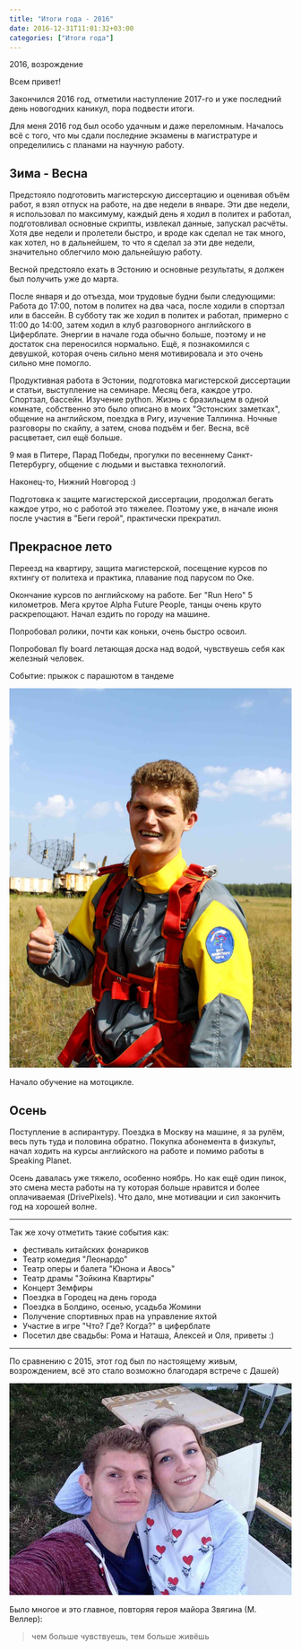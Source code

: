 ```yaml
---
title: "Итоги года - 2016"
date: 2016-12-31T11:01:32+03:00
categories: ["Итоги года"]
---
```


2016, возрождение

<!--more-->

Всем привет!

Закончился 2016 год, отметили наступление 2017-го и 
уже последний день новогодних каникул, пора подвести итоги.

Для меня 2016 год был особо удачным и даже переломным. 
Началось всё с того, что мы сдали последние экзамены в магистратуре 
и определились с планами на научную работу.

## Зима - Весна

Предстояло подготовить магистерскую диссертацию и оценивая объём работ, 
я взял отпуск на работе, на две недели в январе. 
Эти две недели, я использовал по максимуму, каждый день я ходил в политех и работал, 
подготовливал основные скрипты, извлекал данные, запускал расчёты. 
Хотя две недели и пролетели быстро, и вроде как сделал не так много, как хотел, но в дальнейшем, 
то что я сделал за эти две недели, значительно облегчило мою дальнейшую работу.

Весной предстояло ехать в Эстонию и основные результаты, я должен был получить уже до марта.

После января и до отъезда, мои трудовые будни были следующими:
Работа до 17:00, потом в политех на два часа, после ходили в спортзал или в бассейн.
В субботу так же ходил в политех и работал, примерно с 11:00 до 14:00, 
затем ходил в клуб разговорного английского в Циферблате. 
Энергии в начале года обычно больше, поэтому и не достаток сна переносился нормально. 
Ещё, я познакомился с девушкой, которая очень сильно меня мотивировала и это очень сильно мне помогло.

Продуктивная работа в Эстонии, подготовка магистерской диссертации и статьи, выступление на семинаре. 
Месяц бега, каждое утро. Спортзал, бассейн. Изучение python. 
Жизнь с бразильцем в одной комнате, собственно это было описано в моих "Эстонских заметках", 
общение на английском, поездка в Ригу, изучение Таллинна.
Ночные разговоры по скайпу, а затем, снова подъём и бег. Весна, всё расцветает, сил ещё больше.

9 мая в Питере, Парад Победы, прогулки по весеннему Санкт-Петербургу, 
общение с людьми и выставка технологий.

Наконец-то, Нижний Новгород :)

Подготовка к защите магистерской диссертации, продолжал бегать каждое утро, но с работой это тяжелее. 
Поэтому уже, в начале июня после участия в "Беги герой", практически прекратил.

## Прекрасное лето

Переезд на квартиру, защита магистерской, посещение курсов по яхтингу от политеха и практика, 
плавание под парусом по Оке.

Окончание курсов по английскому на работе. Бег "Run Hero" 5 километров. 
Мега крутое Alpha Future People, танцы очень круто раскрепощают. Начал ездить по городу на машине.

Попробовал ролики, почти как коньки, очень быстро освоил. 

Попробовал fly board летающая доска над водой, чувствуешь себя как железный человек.

Событие: прыжок с парашютом в тандеме

![skydive](/images/4_skydive.JPG "Эмоции после приземления")

Начало обучение на мотоцикле.

## Осень

Поступление в аспирантуру. Поездка в Москву на машине, я за рулём, весь путь туда и половина обратно. 
Покупка абонемента в физкульт, начал ходить на курсы английского на работе и помимо работы в Speaking Planet.

Осень давалась уже тяжело, особенно ноябрь. 
Но как ещё один пинок, это смена места работы на ту которая больше нравится и более оплачиваемая (DrivePixels). 
Что дало, мне мотивации и сил закончить год на хорошей волне.

---

Так же хочу отметить такие события как:

- фестиваль китайских фонариков
- Театр комедия "Леонардо"
- Театр оперы и балета "Юнона и Авось"
- Театр драмы "Зойкина Квартиры"
- Концерт Земфиры
- Поездка в Городец на день города
- Поездка в Болдино, осенью, усадьба Жомини
- Получение спортивных прав на управление яхтой
- Участие в игре "Что? Где? Когда?" в циферблате
- Посетил две свадьбы: Рома и Наташа, Алексей и Оля, приветы :)

---

По сравнению с 2015, этот год был по настоящему живым, возрождением, 
всё это стало возможно благодаря встрече с Дашей)

![AFP](/images/3_we.jpg "Ночь на AFP")

Было многое и это главное, повторяя героя майора Звягина (М. Веллер):

> чем больше чувствуешь, тем больше живёшь
